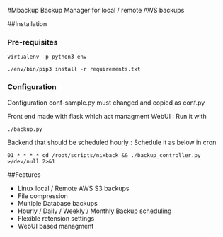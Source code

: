 #Mbackup
Backup Manager for local / remote AWS backups

##Installation

### Pre-requisites 
`virtualenv -p python3 env`

`./env/bin/pip3 install -r requirements.txt`

### Configuration
Configuration conf-sample.py must changed and copied as conf.py

Front end made with flask which act managment WebUI : Run it with

`./backup.py`

Backend that should be scheduled hourly : Schedule it as below in cron

`01 * * * * cd /root/scripts/nixback && ./backup_controller.py >/dev/null 2>&1`

##Features
- Linux local / Remote AWS S3 backups
- File compression
- Multiple Database backups
- Hourly / Daily / Weekly / Monthly Backup scheduling
- Flexible retension settings
- WebUI based managment 
